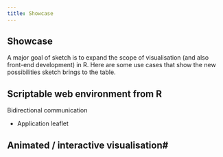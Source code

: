 ```yaml
---
title: Showcase
---
```


## Showcase

A major goal of sketch is to expand the scope of visualisation (and also front-end development) in R. Here are some use cases that show the new possibilities sketch brings to the table.

## Scriptable web environment from R

Bidirectional communication
- Application leaflet

## Animated / interactive visualisation#